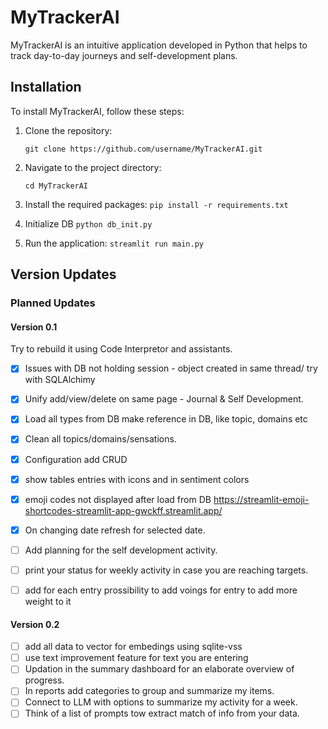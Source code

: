 # MyTrackerAI

MyTrackerAI is an intuitive application developed in Python that helps to track day-to-day journeys and self-development plans. 

## Installation

To install MyTrackerAI, follow these steps:

1. Clone the repository: 
   
   `git clone https://github.com/username/MyTrackerAI.git`

2. Navigate to the project directory: 

   `cd MyTrackerAI`

3. Install the required packages: 
   `pip install -r requirements.txt`

4. Initialize DB
   `python db_init.py`

5. Run the application: 
   `streamlit run main.py`

## Version Updates

### Planned Updates

#### Version 0.1
Try to rebuild it using Code Interpretor and assistants. 
- [X] Issues with DB not holding session - object created in same thread/ try with SQLAlchimy
- [X] Unify add/view/delete on same page - Journal & Self Development. 
- [X] Load all types from DB make reference in DB, like topic, domains etc
- [X] Clean all topics/domains/sensations. 
- [X] Configuration add CRUD
- [X] show tables entries with icons and in sentiment colors
- [X] emoji codes not displayed after load from DB https://streamlit-emoji-shortcodes-streamlit-app-gwckff.streamlit.app/
- [X] On changing date refresh for selected date. 
- [ ] Add planning for the self development activity.
- [ ] print your status for weekly activity in case you are reaching targets. 
- [ ] add for each entry prossibility to add voings for entry to add more weight to it


#### Version 0.2

- [ ] add all data to vector for embedings using sqlite-vss
- [ ] use text improvement feature for text you are entering
- [ ] Updation in the summary dashboard for an elaborate overview of progress.
- [ ] In reports add categories to group and summarize my items.
- [ ] Connect to LLM with options to summarize my activity for a week.
- [ ] Think of a list of prompts tow extract match of info from your data.
